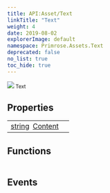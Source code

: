 ```yaml
---
title: API:Asset/Text
linkTitle: "Text"
weight: 4
date: 2019-08-02
explorerImage: default
namespace: Primrose.Assets.Text
deprecated: false
no_list: true
toc_hide: true
---
```

<small class="inheritance">
<span class="" href="/docs/api-reference/Class/Text"><img src="/icons/silk/default.png"/>&nbsp;Text</span></small>
 
## Properties
 
<table class="studiohide">
<tbody>
<tr class="function-row ">
<td style="vertical-align:top;white-space:normal;">
<div>
<a class="type" href="/docs/api-reference/System/string">string</a><span class="method-body" style="text-indent: -2em; padding-left: 0.5em"><a class="name" href="Content">Content</a></span></td>
<td style="vertical-align:top;white-space:normal;">
</td>
</tr>

</tbody>
</table>
 
## Functions
 
<table class="studiohide">
<tbody>
</tbody>
</table>
 
## Events
 
<table class="studiohide">
<tbody>
</tbody>
</table>
<b>
</b>
<div class="inheritors">
<ul class="root">
</ul>
</div>
